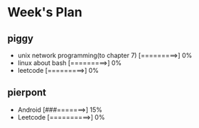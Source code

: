 # Week's Plan

## piggy

- unix network programming(to chapter 7) [=========>] 0%
- linux about bash [=========>] 0%
- leetcode [=========>] 0%

## pierpont

- Android [###=======>] 15%
- Leetcode [==========>] 0%